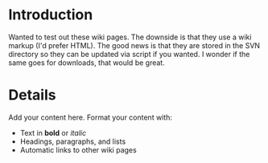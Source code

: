 # Introduction #

Wanted to test out these wiki pages.  The downside is that they use a wiki markup (I'd prefer HTML).  The good news is that they are stored in the SVN directory so they can be updated via script if you wanted.  I wonder if the same goes for downloads, that would be great.

# Details #

Add your content here.  Format your content with:
  * Text in **bold** or _italic_
  * Headings, paragraphs, and lists
  * Automatic links to other wiki pages


